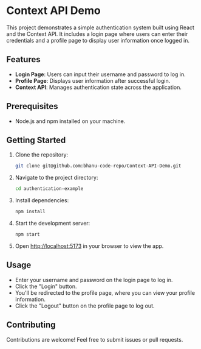# Context API Demo

This project demonstrates a simple authentication system built using React and the Context API. It includes a login page where users can enter their credentials and a profile page to display user information once logged in.

## Features

- **Login Page**: Users can input their username and password to log in.
- **Profile Page**: Displays user information after successful login.
- **Context API**: Manages authentication state across the application.

## Prerequisites

- Node.js and npm installed on your machine.

## Getting Started

1. Clone the repository:

   ```bash
   git clone git@github.com:bhanu-code-repo/Context-API-Demo.git
   ```

2. Navigate to the project directory:

   ```bash
   cd authentication-example
   ```

3. Install dependencies:

   ```bash
   npm install
   ```

4. Start the development server:

   ```bash
   npm start
   ```

5. Open [http://localhost:5173](http://localhost:5173) in your browser to view the app.

## Usage

- Enter your username and password on the login page to log in.
- Click the "Login" button.
- You'll be redirected to the profile page, where you can view your profile information.
- Click the "Logout" button on the profile page to log out.

## Contributing

Contributions are welcome! Feel free to submit issues or pull requests.
